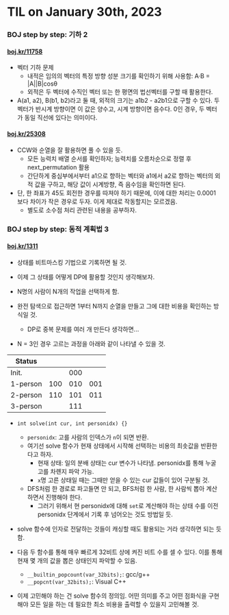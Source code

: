 # **TIL on January 30th, 2023**
### BOJ step by step: 기하 2
#### [boj.kr/11758](../../../Problem%20Solving/boj/Math/11758-01-30-2023.cpp)
* 벡터 기하 문제 
  - 내적은 임의의 벡터의 특정 방향 성분 크기를 확인하기 위해 사용함: A·B = |A||B|cosθ
  - 외적은 두 벡터에 수직인 벡터 또는 한 평면의 법선벡터를 구할 때 활용한다.
* A(a1, a2), B(b1, b2)라고 둘 때, 외적의 크기는 a1b2 - a2b1으로 구할 수 있다. 두 벡터가 반시계 방향이면 이 값은 양수고, 시계 방향이면 음수다. 0인 경우, 두 벡터가 동일 직선에 있다는 의미이다.

#### [boj.kr/25308](../../../Problem%20Solving/boj/Math/25308-01-30-2023.cpp)
* CCW와 순열을 잘 활용하면 풀 수 있을 듯.
  - 모든 능력치 배열 순서를 확인하자; 능력치를 오름차순으로 정렬 후 next_permutation 활용
  - 간단하게 중심부에서부터 a1으로 향하는 벡터와 a1에서 a2로 향하는 벡터의 외적 값을 구하고, 해당 값이 시계방향, 즉 음수임을 확인하면 된다.
* 단, 한 좌표가 45도 회전한 경우를 따져야 하기 때문에, 이에 대한 처리는 0.0001 보다 차이가 작은 경우로 두자. 이게 제대로 작동할지는 모르겠음.
  - 별도로 소수점 처리 관련된 내용을 공부하자.


### BOJ step by step: 동적 계획법 3
#### [boj.kr/1311](../../../Problem%20Solving/boj/Dynamic%20programming/1311-01-28-2023.cpp)
* 상태를 비트마스킹 기법으로 기록하면 될 것.
* 이제 그 상태를 어떻게 DP에 활용할 것인지 생각해보자.

* N명의 사람이 N개의 작업을 선택하게 함.

* 완전 탐색으로 접근하면 1부터 N까지 순열을 만들고 그에 대한 비용을 확인하는 방식일 것.
  - DP로 중복 문제를 여러 개 만든다 생각하면...

* N = 3인 경우 고르는 과정을 아래와 같이 나타낼 수 있을 것.

|Status  |   |   |   |
|--------|---|---|---|
|Init.   |   |000|   |
|1-person|100|010|001|
|2-person|110|101|011|
|3-person|   |111|   |

* `int solve(int cur, int personidx) {}`
  - `personidx`: 고를 사람의 인덱스가 `n`이 되면 반환.
  - 여기선 solve 함수가 현재 상태에서 시작해 선택하는 비용의 최솟값을 반환한다고 하자.
    * 현재 상태: 일의 분배 상태는 cur 변수가 나타냄. personidx를 통해 누굴 고를 차롄지 파악 가능.
    * `x`명 고른 상태일 때는 그때만 얻을 수 있는 cur 값들이 있어 구분될 것.
  - DFS처럼 한 경로로 파고들면 안 되고, BFS처럼 한 사람, 한 사람씩 뽑아 계산하면서 진행해야 한다.
    * 그러기 위해서 현 personidx에 대해 `set`로 계산해야 하는 상태 수를 이전 personidx 단계에서 기록 후 넘어오는 것도 방법일 듯.

* solve 함수에 인자로 전달하는 것들이 캐싱할 때도 활용되는 거라 생각하면 되는 듯함.

* 다음 두 함수를 통해 매우 빠르게 32비트 상에 켜진 비트 수를 셀 수 있다. 이를 통해 현재 몇 개의 값을 뽑은 상태인지 파악할 수 있음.
  - `__builtin_popcount(var_32bits);`: gcc/g++
  - `__popcnt(var_32bits);`: Visual C++

* 이제 고민해야 하는 건 solve 함수의 정의임. 어떤 의미를 주고 어떤 점화식을 구현해야 모든 일을 하는 데 필요한 최소 비용을 출력할 수 있을지 고민해볼 것.
